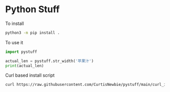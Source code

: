 # Python Stuff

To install

```sh
python3 -m pip install .
```

To use it

```python
import pystuff

actual_len = pystuff.str_width('苹果汁')
print(actual_len)
```

Curl based install script

```sh
curl https://raw.githubusercontent.com/CurtisNewbie/pystuff/main/curl_install.sh | bash
```